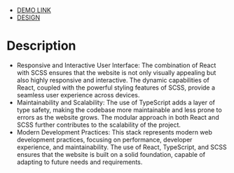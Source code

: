 - [DEMO LINK](https://kasianeno.github.io/gadgets-store/)
- [DESIGN](https://www.figma.com/design/xMK2Dy0mfBbJJSNctmOuLW/Phone-catalog-(V2)-Rounded-Style-1?node-id=0-1&node-type=canvas&t=DjwuE6E522U73g6Y-0)

<h1>Description</h1>
<ul>
<li>Responsive and Interactive User Interface: The combination of React with SCSS ensures that the website is not only visually appealing but also highly responsive and interactive. The dynamic capabilities of React, coupled with the powerful styling features of SCSS, provide a seamless user experience across devices.</li>
  
<li>Maintainability and Scalability: The use of TypeScript adds a layer of type safety, making the codebase more maintainable and less prone to errors as the website grows. The modular approach in both React and SCSS further contributes to the scalability of the project.</li>

<li>Modern Development Practices: This stack represents modern web development practices, focusing on performance, developer experience, and maintainability. The use of React, TypeScript, and SCSS ensures that the website is built on a solid foundation, capable of adapting to future needs and requirements.</li>
</ul>
